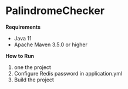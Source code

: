 # PalindromeChecker

**Requirements**
- Java 11
- Apache Maven 3.5.0 or higher

**How to Run**
1. one the project
2. Configure Redis password in application.yml
3. Build the project
